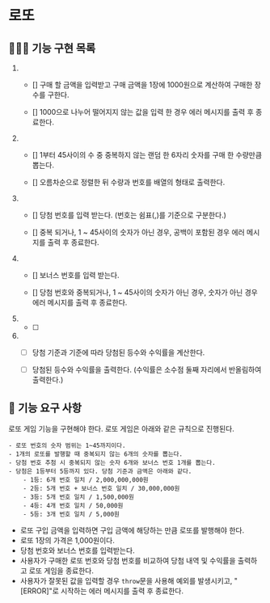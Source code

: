 # 로또

## 👨🏻‍💻 기능 구현 목록

1. - [] 구매 할 금액을 입력받고 구매 금액을 1장에 1000원으로 계산하여 구매한 장수를 구한다.

   - [] 1000으로 나누어 떨어지지 않는 값을 입력 한 경우 에러 메시지를 출력 후 종료한다.

2. - [] 1부터 45사이의 수 중 중복하지 않는 랜덤 한 6자리 숫자를 구매 한 수량만큼 뽑는다.

   - [] 오름차순으로 정렬한 뒤 수량과 번호를 배열의 형태로 출력한다.

3. - [] 당첨 번호를 입력 받는다. (번호는 쉼표(,)를 기준으로 구분한다.)

   - [] 중복 되거나, 1 ~ 45사이의 숫자가 아닌 경우, 공백이 포함된 경우 에러 메시지를 출력 후 종료한다.

4. - [] 보너스 번호를 입력 받는다.

   - [] 당첨 번호와 중복되거나, 1 ~ 45사이의 숫자가 아닌 경우, 숫자가 아닌 경우 에러 메시지를 출력 후 종료한다.

5. - [ ]

6. - [ ] 당첨 기준과 기준에 따라 당첨된 등수와 수익률을 계산한다.

   - [ ] 당첨된 등수와 수익률을 출력한다. (수익률은 소수점 둘째 자리에서 반올림하여 출력한다.)

## 🚀 기능 요구 사항

로또 게임 기능을 구현해야 한다. 로또 게임은 아래와 같은 규칙으로 진행된다.

```
- 로또 번호의 숫자 범위는 1~45까지이다.
- 1개의 로또를 발행할 때 중복되지 않는 6개의 숫자를 뽑는다.
- 당첨 번호 추첨 시 중복되지 않는 숫자 6개와 보너스 번호 1개를 뽑는다.
- 당첨은 1등부터 5등까지 있다. 당첨 기준과 금액은 아래와 같다.
    - 1등: 6개 번호 일치 / 2,000,000,000원
    - 2등: 5개 번호 + 보너스 번호 일치 / 30,000,000원
    - 3등: 5개 번호 일치 / 1,500,000원
    - 4등: 4개 번호 일치 / 50,000원
    - 5등: 3개 번호 일치 / 5,000원
```

- 로또 구입 금액을 입력하면 구입 금액에 해당하는 만큼 로또를 발행해야 한다.
- 로또 1장의 가격은 1,000원이다.
- 당첨 번호와 보너스 번호를 입력받는다.
- 사용자가 구매한 로또 번호와 당첨 번호를 비교하여 당첨 내역 및 수익률을 출력하고 로또 게임을 종료한다.
- 사용자가 잘못된 값을 입력할 경우 `throw`문을 사용해 예외를 발생시키고, "[ERROR]"로 시작하는 에러 메시지를 출력 후 종료한다.
